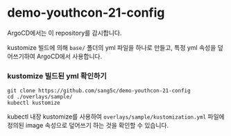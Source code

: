 # demo-youthcon-21-config

ArgoCD에서는 이 repository를 감시합니다.

kustomize 빌드에 의해 `base/` 폴더의 yml 파일을 하나로 만들고, 특정 yml 속성을 덮어쓰기하여 ArgoCD에서 사용합니다.

### kustomize 빌드된 yml 확인하기
```shell
git clone https://github.com/sang5c/demo-youthcon-21-config
cd ./overlays/sample/
kubectl kustomize
```
kubectl 내장 kustomize를 사용하여 `overlays/sample/kustomization.yml` 파일에 정의된 image 속성으로 덮어쓰기 하는 것을 확인할 수 있습니다.
